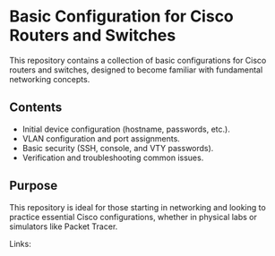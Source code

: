 # Basic Configuration for Cisco Routers and Switches

This repository contains a collection of basic configurations for Cisco routers and switches, designed to become familiar with fundamental networking concepts.

## Contents
- Initial device configuration (hostname, passwords, etc.).
- VLAN configuration and port assignments.
- Basic security (SSH, console, and VTY passwords).
- Verification and troubleshooting common issues.

## Purpose
This repository is ideal for those starting in networking and looking to practice essential Cisco configurations, whether in physical labs or simulators like Packet Tracer.

Links:
